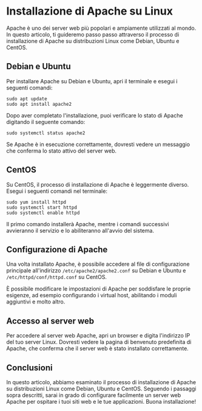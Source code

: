# Installazione di Apache su Linux

Apache è uno dei server web più popolari e ampiamente utilizzati al mondo. In questo articolo, ti guideremo passo passo attraverso il processo di installazione di Apache su distribuzioni Linux come Debian, Ubuntu e CentOS.

## Debian e Ubuntu

Per installare Apache su Debian e Ubuntu, apri il terminale e esegui i seguenti comandi:

```
sudo apt update
sudo apt install apache2
```

Dopo aver completato l'installazione, puoi verificare lo stato di Apache digitando il seguente comando:

```
sudo systemctl status apache2
```

Se Apache è in esecuzione correttamente, dovresti vedere un messaggio che conferma lo stato attivo del server web.

## CentOS

Su CentOS, il processo di installazione di Apache è leggermente diverso. Esegui i seguenti comandi nel terminale:

```
sudo yum install httpd
sudo systemctl start httpd
sudo systemctl enable httpd
```

Il primo comando installerà Apache, mentre i comandi successivi avvieranno il servizio e lo abiliteranno all'avvio del sistema.

## Configurazione di Apache

Una volta installato Apache, è possibile accedere al file di configurazione principale all'indirizzo `/etc/apache2/apache2.conf` su Debian e Ubuntu e `/etc/httpd/conf/httpd.conf` su CentOS.

È possibile modificare le impostazioni di Apache per soddisfare le proprie esigenze, ad esempio configurando i virtual host, abilitando i moduli aggiuntivi e molto altro.

## Accesso al server web

Per accedere al server web Apache, apri un browser e digita l'indirizzo IP del tuo server Linux. Dovresti vedere la pagina di benvenuto predefinita di Apache, che conferma che il server web è stato installato correttamente.

## Conclusioni

In questo articolo, abbiamo esaminato il processo di installazione di Apache su distribuzioni Linux come Debian, Ubuntu e CentOS. Seguendo i passaggi sopra descritti, sarai in grado di configurare facilmente un server web Apache per ospitare i tuoi siti web e le tue applicazioni. Buona installazione!